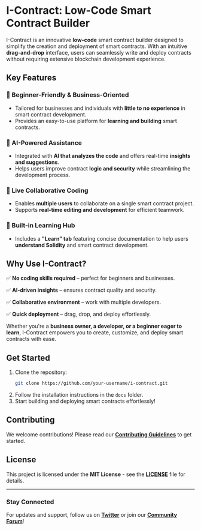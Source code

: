 # I-Contract: Low-Code Smart Contract Builder

I-Contract is an innovative **low-code** smart contract builder designed to simplify the creation and deployment of smart contracts. With an intuitive **drag-and-drop** interface, users can seamlessly write and deploy contracts without requiring extensive blockchain development experience.

## Key Features

### 🔹 Beginner-Friendly & Business-Oriented
- Tailored for businesses and individuals with **little to no experience** in smart contract development.
- Provides an easy-to-use platform for **learning and building** smart contracts.

### 🔹 AI-Powered Assistance
- Integrated with **AI that analyzes the code** and offers real-time **insights and suggestions**.
- Helps users improve contract **logic and security** while streamlining the development process.

### 🔹 Live Collaborative Coding
- Enables **multiple users** to collaborate on a single smart contract project.
- Supports **real-time editing and development** for efficient teamwork.

### 🔹 Built-in Learning Hub
- Includes a **"Learn" tab** featuring concise documentation to help users **understand Solidity** and smart contract development.

## Why Use I-Contract?

✅ **No coding skills required** – perfect for beginners and businesses.

✅ **AI-driven insights** – ensures contract quality and security.

✅ **Collaborative environment** – work with multiple developers.

✅ **Quick deployment** – drag, drop, and deploy effortlessly.

Whether you're a **business owner, a developer, or a beginner eager to learn**, I-Contract empowers you to create, customize, and deploy smart contracts with ease.

## Get Started

1. Clone the repository:
   ```sh
   git clone https://github.com/your-username/i-contract.git
   ```
2. Follow the installation instructions in the `docs` folder.
3. Start building and deploying smart contracts effortlessly!

## Contributing
We welcome contributions! Please read our **[Contributing Guidelines](CONTRIBUTING.md)** to get started.

## License
This project is licensed under the **MIT License** - see the **[LICENSE](LICENSE)** file for details.

---

### Stay Connected
For updates and support, follow us on **[Twitter](#)** or join our **[Community Forum](#)**!

